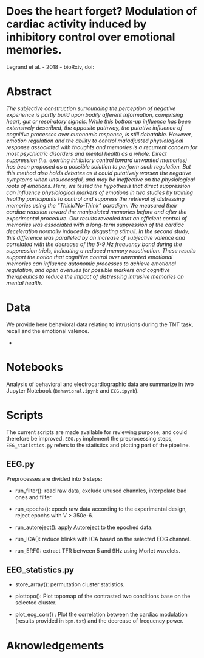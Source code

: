 # Does the heart forget? Modulation of cardiac activity induced by inhibitory control over emotional memories.

Legrand et al. - 2018 - bioRxiv, doi:

# Abstract

*The subjective construction surrounding the perception of negative experience is partly build upon bodily afferent information, comprising heart, gut or respiratory signals. While this bottom-up influence has been extensively described, the opposite pathway, the putative influence of cognitive processes over autonomic response, is still debatable. However, emotion regulation and the ability to control maladjusted physiological response associated with thoughts and memories is a recurrent concern for most psychiatric disorders and mental health as a whole. Direct suppression (i.e. exerting inhibitory control toward unwanted memories) has been proposed as a possible solution to perform such regulation. But this method also holds debates as it could putatively worsen the negative symptoms when unsuccessful, and may be ineffective on the physiological roots of emotions. Here, we tested the hypothesis that direct suppression can influence physiological markers of emotions in two studies by training healthy participants to control and suppress the retrieval of distressing memories using the “Think/No-Think” paradigm. We measured their cardiac reaction toward the manipulated memories before and after the experimental procedure. Our results revealed that an efficient control of memories was associated with a long-term suppression of the cardiac deceleration normally induced by disgusting stimuli. In the second study, this difference was paralleled by an increase of subjective valence and correlated with the decrease of the 5-9 Hz frequency band during the suppression trials, indicating a reduced memory reactivation. These results support the notion that cognitive control over unwanted emotional memories can influence autonomic processes to achieve emotional regulation, and open avenues for possible markers and cognitive therapeutics to reduce the impact of distressing intrusive memories on mental health.*

# Data

We provide here behavioral data relating to intrusions during the TNT task, recall and the emotional valence.

*


# Notebooks

Analysis of behavioral and electrocardiographic data are summarize in two Jupyter Notebook (`Behavioral.ipynb` and `ECG.ipynb`).

# Scripts

The current scripts are made available for reviewing purpose, and could therefore be improved. `EEG.py` implement the preprocessing steps, `EEG_statistics.py` refers to the statistics and plotting part of the pipeline.

## EEG.py

Preprocesses are divided into 5 steps:

* run_filter(): read raw data, exclude unused channles, interpolate bad ones and filter.

* run_epochs(): epoch raw data according to the experimental design, reject epochs with V > 350e-6.

* run_autoreject(): apply [Autoreject](https://autoreject.github.io/) to the epoched data.

* run_ICA(): reduce blinks with ICA based on the selected EOG channel.

* run_ERF(): extract TFR between 5 and 9Hz using Morlet wavelets.

## EEG_statistics.py

* store_array(): permutation cluster statistics.

* plottopo(): Plot topomap of the contrasted two conditions base on the selected cluster.

* plot_ecg_corr() : Plot the correlation between the cardiac modulation (results provided in `bpm.txt`) and the decrease of frequency power.

# Aknowledgements
